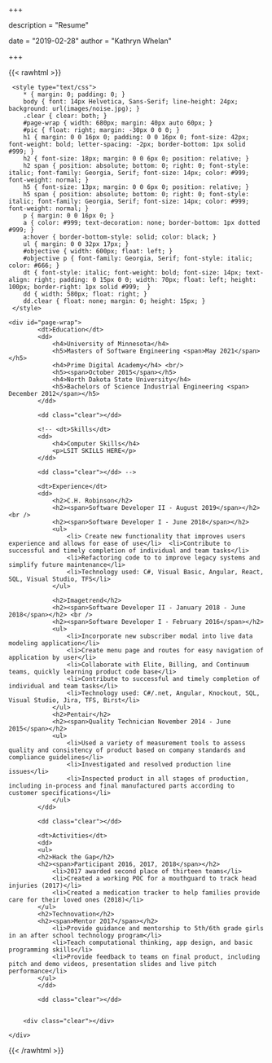 +++

description = "Resume"

date = "2019-02-28"
author = "Kathryn Whelan"

+++

{{< rawhtml >}}

<head>
     <meta http-equiv="Content-Type" content="text/html; charset=utf-8"/>

     <style type="text/css">
        * { margin: 0; padding: 0; }
        body { font: 14px Helvetica, Sans-Serif; line-height: 24px; background: url(images/noise.jpg); }
        .clear { clear: both; }
        #page-wrap { width: 680px; margin: 40px auto 60px; }
        #pic { float: right; margin: -30px 0 0 0; }
        h1 { margin: 0 0 16px 0; padding: 0 0 16px 0; font-size: 42px; font-weight: bold; letter-spacing: -2px; border-bottom: 1px solid #999; }
        h2 { font-size: 18px; margin: 0 0 6px 0; position: relative; }
        h2 span { position: absolute; bottom: 0; right: 0; font-style: italic; font-family: Georgia, Serif; font-size: 14px; color: #999; font-weight: normal; }
        h5 { font-size: 13px; margin: 0 0 6px 0; position: relative; }
        h5 span { position: absolute; bottom: 0; right: 0; font-style: italic; font-family: Georgia, Serif; font-size: 14px; color: #999; font-weight: normal; }
        p { margin: 0 0 16px 0; }
        a { color: #999; text-decoration: none; border-bottom: 1px dotted #999; }
        a:hover { border-bottom-style: solid; color: black; }
        ul { margin: 0 0 32px 17px; }
        #objective { width: 600px; float: left; }
        #objective p { font-family: Georgia, Serif; font-style: italic; color: #666; }
        dt { font-style: italic; font-weight: bold; font-size: 14px; text-align: right; padding: 0 15px 0 0; width: 70px; float: left; height: 100px; border-right: 1px solid #999;  }
        dd { width: 580px; float: right; }
        dd.clear { float: none; margin: 0; height: 15px; }
     </style>
</head>

<body>

    <div id="page-wrap">
            <dt>Education</dt>
            <dd>
                <h4>University of Minnesota</h4>
                <h5>Masters of Software Engineering <span>May 2021</span></h5>
                <h4>Prime Digital Academy</h4> <br/>
                <h5><span>October 2015</span></h5>
                <h4>North Dakota State University</h4>
                <h5>Bachelors of Science Industrial Engineering <span> December 2012</span></h5>
            </dd>

            <dd class="clear"></dd>

            <!-- <dt>Skills</dt>
            <dd>
                <h4>Computer Skills</h4>
                <p>LSIT SKILLS HERE</p>
            </dd>

            <dd class="clear"></dd> -->

            <dt>Experience</dt>
            <dd>
                <h2>C.H. Robinson</h2>
                <h2><span>Software Developer II - August 2019</span></h2> <br />
                <h2><span>Software Developer I - June 2018</span></h2>
                <ul>
                    <li> Create new functionality that improves users experience and allows for ease of use</li>  <li>Contribute to successful and timely completion of individual and team tasks</li>
                    <li>Refactoring code to to improve legacy systems and simplify future maintenance</li>
                    <li>Technology used: C#, Visual Basic, Angular, React, SQL, Visual Studio, TFS</li>
                </ul>

                <h2>Imagetrend</h2>
                <h2><span>Software Developer II - January 2018 - June 2018</span></h2> <br />
                <h2><span>Software Developer I - February 2016</span></h2>
                <ul>
                    <li>Incorporate new subscriber modal into live data modeling application</li>
                    <li>Create menu page and routes for easy navigation of application by user</li>
                    <li>Collaborate with Elite, Billing, and Continuum teams, quickly learning product code base</li>
                    <li>Contribute to successful and timely completion of individual and team tasks</li>
                    <li>Technology used: C#/.net, Angular, Knockout, SQL, Visual Studio, Jira, TFS, Birst</li>
                </ul>
                <h2>Pentair</h2>
                <h2><span>Quality Technician November 2014 - June 2015</span></h2>
                <ul>
                    <li>Used a variety of measurement tools to assess quality and consistency of product based on company standards and compliance guidelines</li>
                    <li>Investigated and resolved production line issues</li>
                    <li>Inspected product in all stages of production, including in-process and final manufactured parts according to customer specifications</li>
                </ul>
            </dd>

            <dd class="clear"></dd>

            <dt>Activities</dt>
            <dd>
            <ul>
            <h2>Hack the Gap</h2>
            <h2><span>Participant 2016, 2017, 2018</span></h2>
                <li>2017 awarded second place of thirteen teams</li>
                <li>Created a working POC for a mouthguard to track head injuries (2017)</li>
                <li>Created a medication tracker to help families provide care for their loved ones (2018)</li>
            </ul>
            <h2>Technovation</h2>
            <h2><span>Mentor 2017</span></h2>
                <li>Provide guidance and mentorship to 5th/6th grade girls in an after school technology program</li>
                <li>Teach computational thinking, app design, and basic programming skills</li>
                <li>Provide feedback to teams on final product, including pitch and demo videos, presentation slides and live pitch performance</li>
            </ul>
            </dd>

            <dd class="clear"></dd>


        <div class="clear"></div>

    </div>

</body>

</html>
{{< /rawhtml >}}
